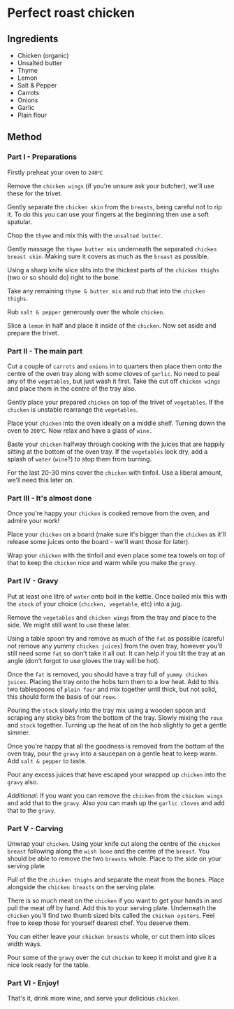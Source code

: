 # Perfect roast chicken

## Ingredients

* Chicken (organic)
* Unsalted butter
* Thyme
* Lemon
* Salt & Pepper
* Carrots
* Onions
* Garlic
* Plain flour

## Method

### Part I - Preparations

Firstly preheat your oven to `240℃`

Remove the `chicken wings` (if you're unsure ask your butcher), we'll use these for the trivet.

Gently separate the `chicken skin` from the `breasts`, being careful not to rip it. To do this you can use your fingers at the beginning then use a soft spatular.

Chop the `thyme` and mix this with the `unsalted butter`.

Gently massage the `thyme butter mix` underneath the separated `chicken breast skin`. Making sure it covers as much as the `breast` as possible.

Using a sharp knife slice slits into the thickest parts of the `chicken thighs` (two or so should do) right to the bone.

Take any remaining `thyme & butter mix` and rub that into the `chicken thighs`.

Rub `salt & pepper` generously over the whole `chicken`.

Slice a `lemon` in half and place it inside of the `chicken`. Now set aside and prepare the trivet.

### Part II - The main part

Cut a couple of `carrots` and `onions` in to quarters then place them onto the centre of the oven tray along with some cloves of `garlic`. No need to peal any of the `vegetables`, but just wash it first. Take the cut off `chicken wings` and place them in the centre of the tray also.

Gently place your prepared `chicken` on top of the trivet of `vegetables`. If the `chicken` is unstable rearrange the `vegetables`.

Place your `chicken` into the oven ideally on a middle shelf. Turning down the oven to `200℃`. Now relax and have a glass of `wine.`

Baste your `chicken` halfway through cooking with the juices that are happily sitting at the bottom of the oven tray. If the `vegetables` look dry, add a splash of `water` (`wine`?) to stop them from burning.

For the last 20-30 mins cover the `chicken` with tinfoil. Use a liberal amount, we'll need this later on.

### Part III - It's almost done

Once you're happy your `chicken` is cooked remove from the oven, and admire your work!

Place your `chicken` on a board (make sure it's bigger than the `chicken` as it'll release some juices onto the board - we'll want those for later).

Wrap your `chicken` with the tinfoil and even place some tea towels on top of that to keep the `chicken` nice and warm while you make the `gravy`.

### Part IV - Gravy

Put at least one litre of `water` onto boil in the kettle. Once boiled mix this with the `stock` of your choice (`chicken, vegetable`, etc) into a jug.

Remove the `vegetables` and `chicken wings` from the tray and place to the side. We might still want to use these later.

Using a table spoon try and remove as much of the `fat` as possible (careful not remove any yummy `chicken juices`) from the oven tray, however you'll still need some `fat` so don't take it all out. It can help if you tilt the tray at an angle (don't forgot to use gloves the tray will be hot).

Once the `fat` is removed, you should have a tray full of `yummy chicken juices`. Placing the tray onto the hobs turn them to a low heat.
Add to this two tablespoons of `plain four` and mix together until thick, but not solid, this should form the basis of our `roux`.

Pouring the `stock` slowly into the tray mix using a wooden spoon and scraping any sticky bits from the bottom of the tray. Slowly mixing the `roux` and `stock` together. Turning up the heat of on the hob slightly to get a gentle simmer.

Once you're happy that all the goodness is removed from the bottom of the oven tray, pour the `gravy` into a saucepan on a gentle heat to keep warm. Add `salt & pepper` to taste.

Pour any excess juices that have escaped your wrapped up `chicken` into the `gravy` also.

*Additional:* If you want you can remove the `chicken` from the `chicken wings` and add that to the `gravy`. Also you can mash up the `garlic cloves` and add that to the `gravy`.

### Part V - Carving

Unwrap your `chicken`. Using your knife cut along the centre of the `chicken breast` following along the `wish bone` and the centre of the `breast`. You should be able to remove the two `breasts` whole. Place to the side on your serving plate

Pull of the the `chicken thighs` and separate the meat from the bones. Place alongside the `chicken breasts` on the serving plate.

There is so much meat on the `chicken` if you want to get your hands in and pull the meat off by hand. Add this to your serving plate. Underneath the `chicken` you'll find two thumb sized bits called the `chicken oysters`. Feel free to keep those for yourself dearest chef. You deserve them.

You can either leave your `chicken breasts` whole, or cut them into slices width ways.

Pour some of the `gravy` over the cut `chicken` to keep it moist and give it a nice look ready for the table.

### Part VI - Enjoy!

That's it, drink more wine, and serve your delicious `chicken`.
